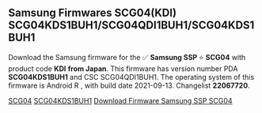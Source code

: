 <h2>Samsung Firmwares SCG04(KDI) SCG04KDS1BUH1/SCG04QDI1BUH1/SCG04KDS1BUH1</h2>
Download the Samsung firmware for the ✅ <strong>Samsung SSP </strong> ⭐ <strong>SCG04</strong> with product code <strong>KDI</strong> <strong> from Japan</strong>. This firmware has version number PDA <strong>SCG04KDS1BUH1</strong> and CSC SCG04QDI1BUH1. The operating system of this firmware is Android R , with build date 2021-09-13. Changelist <strong>22067720</strong>.


[SCG04](https://samfirm.shop/samsung/model/SCG04)
[SCG04KDS1BUH1](https://samfirm.shop/samsung/pda/SCG04KDS1BUH1)
[Download Firmware Samsung SSP SCG04](https://samfirm.shop/samsung/firmware/455528)
